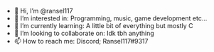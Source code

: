 - 👋 Hi, I’m @ransel117
- 👀 I’m interested in: Programming, music, game development etc...
- 🌱 I’m currently learning: A little bit of everything but mostly C
- 💞️ I’m looking to collaborate on: Idk tbh anything
- 📫 How to reach me: Discord; Ransel117#9317

<!---
Ransel117/Ransel117 is a ✨ special ✨ repository because its `README.md` (this file) appears on your GitHub profile.
You can click the Preview link to take a look at your changes.
--->
